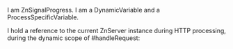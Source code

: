I am ZnSignalProgress.
I am a DynamicVariable and a ProcessSpecificVariable.

I hold a reference to the current ZnServer instance during HTTP processing, during the dynamic scope of #handleRequest: